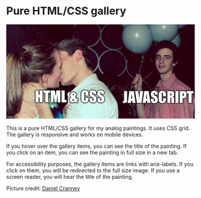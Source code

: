 # Pure HTML/CSS gallery

![Meme HTML❤️CSS](images/meme_CSS_HTML_JS.png)

This is a pure HTML/CSS gallery for my analog paintings. It uses CSS grid. The gallery is responsive and works on mobile devices.

If you hover over the gallery items, you can see the title of the painting. If you click on an item, you can see the painting in full size in a new tab.

For accessibility purposes, the gallery items are links with aria-labels. If you click on them, you will be redirected to the full size image. If you use a screen reader, you will hear the title of the painting.

Picture credit: [Daniel Cranney](https://x.com/danielcranney/status/1744979913537376325?s=46&t=m55-ZBcz_ho1TONNGqWsHg)
